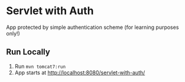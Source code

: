 # Servlet with Auth

App protected by simple authentication scheme (for learning purposes only!)

## Run Locally

1. Run `mvn tomcat7:run`
1. App starts at [http://localhost:8080/servlet-with-auth/](http://localhost:8080/servlet-with-auth/)